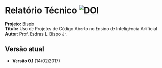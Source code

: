 Relatório Técnico [![DOI](https://zenodo.org/badge/81976239.svg)](https://zenodo.org/badge/latestdoi/81976239)
================

<b>Projeto:</b> [Bispix](https://github.com/FreeUFG/bispix)<br>
<b>Título:</b> Uso de Projetos de Código Aberto no Ensino de Inteligência Artificial <br>
<b>Autor:</b> Prof. Esdras L. Bispo Jr. <br>

## Versão atual

* <b>Versão 0.1</b> (14/02/2017)

